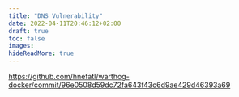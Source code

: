 ```yaml
---
title: "DNS Vulnerability"
date: 2022-04-11T20:46:12+02:00
draft: true
toc: false
images:
hideReadMore: true
---
```


https://github.com/hnefatl/warthog-docker/commit/96e0508d59dc72fa643f43c6d9ae429d46393a69